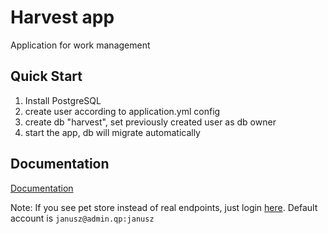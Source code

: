 # Harvest app

Application for work management

## Quick Start

1. Install PostgreSQL
2. create user according to application.yml config
3. create db "harvest", set previously created user as db owner
4. start the app, db will migrate automatically

## Documentation

[Documentation](http://localhost:8080/swagger-ui/index.html)

Note: If you see pet store instead of real endpoints, just login [here](http://localhost:8080/login).
Default account is `janusz@admin.qp:janusz`


